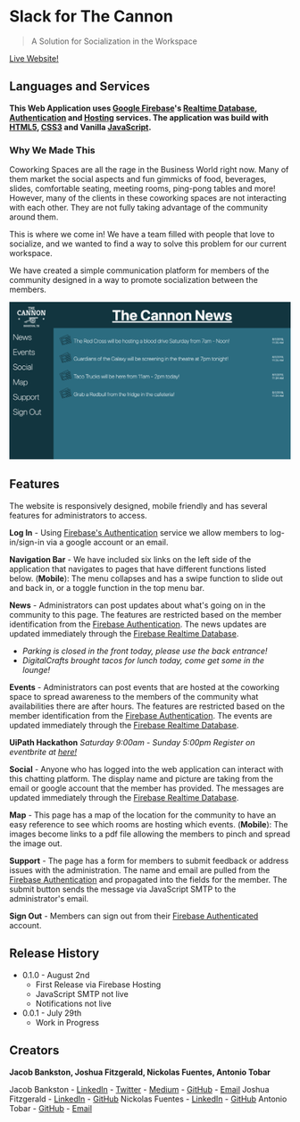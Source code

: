 # Slack for The Cannon
> A Solution for Socialization in the Workspace

[Live Website!](https://cannon-slack.firebaseapp.com/index.html)

## Languages and Services

__This Web Application uses [Google Firebase](https://firebase.google.com/)'s [Realtime Database](https://firebase.google.com/docs/database), [Authentication](https://firebase.google.com/docs/auth) and [Hosting](https://firebase.google.com/docs/hosting) services. The application was build with [HTML5](https://developer.mozilla.org/en-US/docs/Web/Guide/HTML/HTML5), [CSS3](https://developer.mozilla.org/en-US/docs/Archive/CSS3#Modules_and_the_standardization_process) and Vanilla [JavaScript](https://developer.mozilla.org/en-US/docs/Web/JavaScript).__


### Why We Made This

Coworking Spaces are all the rage in the Business World right now. Many of them market the social aspects and fun gimmicks of food, beverages, slides, comfortable seating, meeting rooms, ping-pong tables and more! However, many of the clients in these coworking spaces are not interacting with each other. They are not fully taking advantage of the community around them.

This is where we come in! We have a team filled with people that love to socialize, and we wanted to find a way to solve this problem for our current workspace.

We have created a simple communication platform for members of the community designed in a way to promote socialization between the members.

![Front News Page](front-page-screenshot.png)
## Features
The website is responsively designed, mobile friendly and has several features for administrators to access.

__Log In__ - Using [Firebase's Authentication](https://firebase.google.com/docs/auth) service we allow members to log-in/sign-in via a google account or an email.

__Navigation Bar__ - We have included six links on the left side of the application that navigates to pages that have different functions listed below. (__Mobile__): The menu collapses and has a swipe function to slide out and back in, or a toggle function in the top menu bar.

__News__ - Administrators can post updates about what's going on in the community to this page. The features are restricted based on the member identification from the [Firebase Authentication](https://firebase.google.com/docs/auth). The news updates are updated immediately through the [Firebase Realtime Database](https://firebase.google.com/docs/database).
* _Parking is closed in the front today, please use the back entrance!_
* _DigitalCrafts brought tacos for lunch today, come get some in the lounge!_

__Events__ - Administrators can post events that are hosted at the coworking space to spread awareness to the members of the community what availabilities there are after hours. The features are restricted based on the member identification from the [Firebase Authentication](https://firebase.google.com/docs/auth). The events are updated immediately through the [Firebase Realtime Database](https://firebase.google.com/docs/database).

__UiPath Hackathon__
_Saturday 9:00am - Sunday 5:00pm
Register on eventbrite at [here!](https://www.eventbrite.com/e/rpa-league-texas-2019-hackathon-and-job-fair-tickets-65852987057?aff=ebdssbdestsearch)_

__Social__ - Anyone who has logged into the web application can interact with this chatting platform. The display name and picture are taking from the email or google account that the member has provided. The messages are updated immediately through the [Firebase Realtime Database](https://firebase.google.com/docs/database).

__Map__ - This page has a map of the location for the community to have an easy reference to see which rooms are hosting which events. (__Mobile__): The images become links to a pdf file allowing the members to pinch and spread the image out.

__Support__ - The page has a form for members to submit feedback or address issues with the administration. The name and email are pulled from the [Firebase Authentication](https://firebase.google.com/docs/auth) and propagated into the fields for the member. The submit button sends the message via JavaScript SMTP to the administrator's email.

__Sign Out__ - Members can sign out from their [Firebase Authenticated](https://firebase.google.com/docs/auth) account.

## Release History
* 0.1.0 - August 2nd
    * First Release via Firebase Hosting
    * JavaScript SMTP not live
    * Notifications not live
* 0.0.1 - July 29th
    * Work in Progress

## Creators
__Jacob Bankston, Joshua Fitzgerald, Nickolas Fuentes, Antonio Tobar__

Jacob Bankston - [LinkedIn](https://www.linkedin.com/in/jacob-bankston-85534195/) - [Twitter](https://twitter.com/_JacobBankston) - [Medium](https://medium.com/@_JacobBankston) - [GitHub](https://github.com/Jacob-Bankston) - [Email](jacob.bankston.smile@gmail.com)
Joshua Fitzgerald - [LinkedIn](https://www.linkedin.com/in/fitz6/) - [GitHub](https://github.com/yourfriendfitz)
Nickolas Fuentes - [LinkedIn](http://linkedin.com/in/nickolasfuentes) - [GitHub](https://github.com/nickfuentes)
Antonio Tobar - [GitHub](https://github.com/TonyTcode) - [Email](antonio.tobar.dev@gmail.com)
